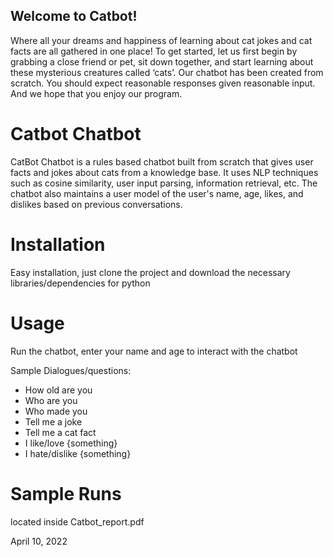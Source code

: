 Welcome to Catbot! 
-
Where all your dreams and happiness of learning about cat jokes and cat facts are all gathered in 
one place!
To get started, let us first begin by grabbing a close friend or pet, sit down together, and start 
learning about these mysterious creatures called ‘cats’.
Our chatbot has been created from scratch. 
You should expect reasonable responses given reasonable input. And we hope that you enjoy our 
program.


# Catbot Chatbot
CatBot Chatbot is a rules based chatbot built from scratch that gives user facts and jokes about cats from a knowledge base. It uses NLP techniques such as cosine similarity, user input parsing, information retrieval, etc. The chatbot also maintains a user model of the user's name, age, likes, and dislikes based on previous conversations. 

# Installation
Easy installation, just clone the project and download the necessary libraries/dependencies for python

# Usage
Run the chatbot, enter your name and age to interact with the chatbot

Sample Dialogues/questions:
- How old are you
- Who are you
- Who made you
- Tell me a joke
- Tell me a cat fact
- I like/love {something}
- I hate/dislike {something}

# Sample Runs
located inside Catbot_report.pdf




April 10, 2022
